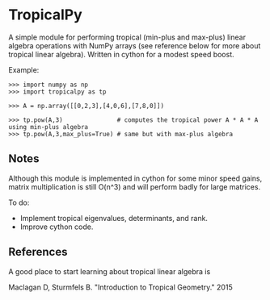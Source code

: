 # TropicalPy

A simple module for performing tropical (min-plus and max-plus) linear algebra operations with NumPy arrays (see reference below for more about tropical linear algebra).  Written in cython for a modest speed boost.

Example:

    >>> import numpy as np
    >>> import tropicalpy as tp

    >>> A = np.array([[0,2,3],[4,0,6],[7,8,0]])

    >>> tp.pow(A,3)               # computes the tropical power A * A * A using min-plus algebra
    >>> tp.pow(A,3,max_plus=True) # same but with max-plus algebra


## Notes

Although this module is implemented in cython for some minor speed gains, matrix multiplication is still O(n^3) and will perform badly for large matrices.

To do:
- Implement tropical eigenvalues, determinants, and rank.
- Improve cython code.

## References

A good place to start learning about tropical linear algebra is

Maclagan D, Sturmfels B. "Introduction to Tropical Geometry." 2015

